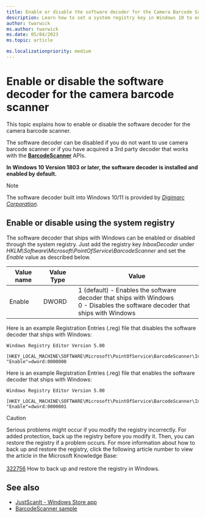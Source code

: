 ```yaml
---
title: Enable or disable the software decoder for the Camera Barcode Scanner
description: Learn how to set a system registry key in Windows 10 to enable or disable the software decoder for the Camera Barcode Scanner.
author: twarwick
ms.author: twarwick
ms.date: 05/04/2023
ms.topic: article

ms.localizationpriority: medium
---
```


# Enable or disable the software decoder for the camera barcode scanner

This topic explains how to enable or disable the software decoder for the camera barcode scanner.

The software decoder can be disabled if you do not want to use camera barcode scanner or if you have acquired a 3rd party decoder that works with the [**BarcodeScanner**](/uwp/api/windows.devices.pointofservice.barcodescanner) APIs.

**In Windows 10 Version 1803 or later, the software decoder is installed and enabled by default.**  

> [!NOTE]
> The software decoder built into Windows 10/11 is provided by [*Digimarc Corporation*](https://www.digimarc.com/).

## Enable or disable using the system registry

The software decoder that ships with Windows can be enabled or disabled through the system registry. Just add the registry key *InboxDecoder* under *HKLM\Software\Microsoft\PointOfService\BarcodeScanner* and set the *Enable* value as described below.

| Value name  | Value Type | Value |
| ----------- | --------- | -------|
| Enable      | DWORD     | 1 (default) - Enables the software decoder that ships with Windows <br/>0 - Disables the software decoder that ships with Windows |

Here is an example Registration Entries (.reg) file that disables the software decoder that ships with Windows:

```text
Windows Registry Editor Version 5.00

[HKEY_LOCAL_MACHINE\SOFTWARE\Microsoft\PointOfService\BarcodeScanner\InboxDecoder]
"Enable"=dword:0000000
```  

Here is an example Registration Entries (.reg) file that enables the software decoder that ships with Windows:

```text
Windows Registry Editor Version 5.00

[HKEY_LOCAL_MACHINE\SOFTWARE\Microsoft\PointOfService\BarcodeScanner\InboxDecoder]
"Enable"=dword:0000001
```  

> [!CAUTION]
> Serious problems might occur if you modify the registry incorrectly.  For added protection, back up the registry before you modify it.  Then, you can restore the registry if a problem occurs.  For more information about how to back up and restore the registry, click the following article number to view the article in the Microsoft Knowledge Base: <br/><br/> [322756](https://support.microsoft.com/help/322756/how-to-back-up-and-restore-the-registry-in-windows) How to back up and restore the registry in Windows.

## See also

- [JustScanIt - Windows Store app](https://aka.ms/justscanit)
- [BarcodeScanner sample](https://github.com/microsoft/Windows-universal-samples/tree/main/Samples/BarcodeScanner)
